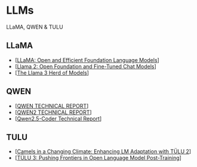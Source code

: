 # LLMs
LLaMA, QWEN &amp; TULU

## LLaMA
* [[LLaMA: Open and Efficient Foundation Language Models](./LLaMA/2302.13971v1.pdf)]
* [[Llama 2: Open Foundation and Fine-Tuned Chat Models](./LLaMA/2307.09288v2.pdf)]
* [[The Llama 3 Herd of Models](./LLaMA/2407.21783v3.pdf)]

## QWEN
* [[QWEN TECHNICAL REPORT](./QWEN/2309.16609v1.pdf)]
* [[QWEN2 TECHNICAL REPORT](./QWEN/2407.10671v4.pdf)]
* [[Qwen2.5-Coder Technical Report](./QWEN/2409.12186v3.pdf)]

## TULU
* [[Camels in a Changing Climate: Enhancing LM Adaptation with TÜLU 2](./TULU/2311.10702v2.pdf)]
* [[TÜLU 3: Pushing Frontiers in Open Language Model Post-Training](./TULU/2411.15124v2.pdf)]